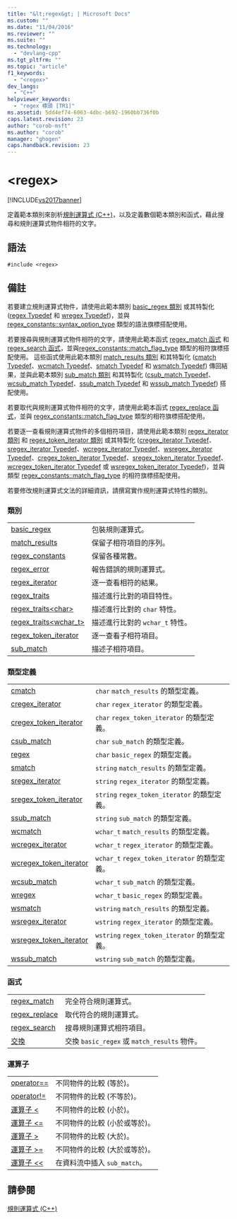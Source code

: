 ```yaml
---
title: "&lt;regex&gt; | Microsoft Docs"
ms.custom: ""
ms.date: "11/04/2016"
ms.reviewer: ""
ms.suite: ""
ms.technology: 
  - "devlang-cpp"
ms.tgt_pltfrm: ""
ms.topic: "article"
f1_keywords: 
  - "<regex>"
dev_langs: 
  - "C++"
helpviewer_keywords: 
  - "regex 標頭 [TR1]"
ms.assetid: 5dd4ef74-6063-4dbc-b692-1960bb736f0b
caps.latest.revision: 23
author: "corob-msft"
ms.author: "corob"
manager: "ghogen"
caps.handback.revision: 23
---
```

# &lt;regex&gt;
[!INCLUDE[vs2017banner](../assembler/inline/includes/vs2017banner.md)]

定義範本類別來剖析[規則運算式 \(C\+\+\)](../standard-library/regular-expressions-cpp.md)，以及定義數個範本類別和函式，藉此搜尋和規則運算式物件相符的文字。  
  
## 語法  
  
```  
#include <regex>  
```  
  
## 備註  
 若要建立規則運算式物件，請使用此範本類別 [basic\_regex 類別](../standard-library/basic-regex-class.md) 或其特製化 \([regex Typedef](../Topic/regex%20Typedef.md) 和 [wregex Typedef](../Topic/wregex%20Typedef.md)\)，並與 [regex\_constants::syntax\_option\_type](../Topic/regex_constants::syntax_option_type.md) 類型的語法旗標搭配使用。  
  
 若要搜尋與規則運算式物件相符的文字，請使用此範本函式 [regex\_match 函式](../Topic/regex_match%20Function.md) 和 [regex\_search 函式](../Topic/regex_search%20Function.md)，並與[regex\_constants::match\_flag\_type](../Topic/regex_constants::match_flag_type.md) 類型的相符旗標搭配使用。  這些函式使用此範本類別 [match\_results 類別](../standard-library/match-results-class.md) 和其特製化 \([cmatch Typedef](../Topic/cmatch%20Typedef.md)、[wcmatch Typedef](../Topic/wcmatch%20Typedef.md)、[smatch Typedef](../Topic/smatch%20Typedef.md) 和 [wsmatch Typedef](../Topic/wsmatch%20Typedef.md)\) 傳回結果，並與此範本類別 [sub\_match 類別](../standard-library/sub-match-class.md) 和其特製化 \([csub\_match Typedef](../Topic/csub_match%20Typedef.md)、[wcsub\_match Typedef](../Topic/wcsub_match%20Typedef.md)、[ssub\_match Typedef](../Topic/ssub_match%20Typedef.md) 和 [wssub\_match Typedef](../Topic/wssub_match%20Typedef.md)\) 搭配使用。  
  
 若要取代與規則運算式物件相符的文字，請使用此範本函式 [regex\_replace 函式](../Topic/regex_replace%20Function.md)，並與 [regex\_constants::match\_flag\_type](../Topic/regex_constants::match_flag_type.md) 類型的相符旗標搭配使用。  
  
 若要逐一查看規則運算式物件的多個相符項目，請使用此範本類別 [regex\_iterator 類別](../standard-library/regex-iterator-class.md) 和 [regex\_token\_iterator 類別](../standard-library/regex-token-iterator-class.md) 或其特製化 \([cregex\_iterator Typedef](../Topic/cregex_iterator%20Typedef.md)、[sregex\_iterator Typedef](../Topic/sregex_iterator%20Typedef.md)、[wcregex\_iterator Typedef](../Topic/wcregex_iterator%20Typedef.md)、[wsregex\_iterator Typedef](../Topic/wsregex_iterator%20Typedef.md)、[cregex\_token\_iterator Typedef](../Topic/cregex_token_iterator%20Typedef.md)、[sregex\_token\_iterator Typedef](../Topic/sregex_token_iterator%20Typedef.md)、[wcregex\_token\_iterator Typedef](../Topic/wcregex_token_iterator%20Typedef.md) 或 [wsregex\_token\_iterator Typedef](../Topic/wsregex_token_iterator%20Typedef.md)\)，並與類型 [regex\_constants::match\_flag\_type](../Topic/regex_constants::match_flag_type.md) 的相符旗標搭配使用。  
  
 若要修改規則運算式文法的詳細資訊，請撰寫實作規則運算式特性的類別。  
  
### 類別  
  
|||  
|-|-|  
|[basic\_regex](../standard-library/basic-regex-class.md)|包裝規則運算式。|  
|[match\_results](../standard-library/match-results-class.md)|保留子相符項目的序列。|  
|[regex\_constants](../standard-library/regex-constants-class.md)|保留各種常數。|  
|[regex\_error](../standard-library/regex-error-class.md)|報告錯誤的規則運算式。|  
|[regex\_iterator](../standard-library/regex-iterator-class.md)|逐一查看相符的結果。|  
|[regex\_traits](../standard-library/regex-traits-class.md)|描述進行比對的項目特性。|  
|[regex\_traits\<char\>](../standard-library/regex-traits-char-class.md)|描述進行比對的 `char` 特性。|  
|[regex\_traits\<wchar\_t\>](../standard-library/regex-traits-wchar-t-class.md)|描述進行比對的 `wchar_t` 特性。|  
|[regex\_token\_iterator](../standard-library/regex-token-iterator-class.md)|逐一查看子相符項目。|  
|[sub\_match](../standard-library/sub-match-class.md)|描述子相符項目。|  
  
### 類型定義  
  
|||  
|-|-|  
|[cmatch](../Topic/cmatch%20Typedef.md)|`char` `match_results` 的類型定義。|  
|[cregex\_iterator](../Topic/cregex_iterator%20Typedef.md)|`char` `regex_iterator` 的類型定義。|  
|[cregex\_token\_iterator](../Topic/cregex_token_iterator%20Typedef.md)|`char` `regex_token_iterator` 的類型定義。|  
|[csub\_match](../Topic/csub_match%20Typedef.md)|`char` `sub_match` 的類型定義。|  
|[regex](../Topic/regex%20Typedef.md)|`char` `basic_regex` 的類型定義。|  
|[smatch](../Topic/smatch%20Typedef.md)|`string` `match_results` 的類型定義。|  
|[sregex\_iterator](../Topic/sregex_iterator%20Typedef.md)|`string` `regex_iterator` 的類型定義。|  
|[sregex\_token\_iterator](../Topic/sregex_token_iterator%20Typedef.md)|`string` `regex_token_iterator` 的類型定義。|  
|[ssub\_match](../Topic/ssub_match%20Typedef.md)|`string` `sub_match` 的類型定義。|  
|[wcmatch](../Topic/wcmatch%20Typedef.md)|`wchar_t` `match_results` 的類型定義。|  
|[wcregex\_iterator](../Topic/wcregex_iterator%20Typedef.md)|`wchar_t` `regex_iterator` 的類型定義。|  
|[wcregex\_token\_iterator](../Topic/wcregex_token_iterator%20Typedef.md)|`wchar_t` `regex_token_iterator` 的類型定義。|  
|[wcsub\_match](../Topic/wcsub_match%20Typedef.md)|`wchar_t` `sub_match` 的類型定義。|  
|[wregex](../Topic/wregex%20Typedef.md)|`wchar_t` `basic_regex` 的類型定義。|  
|[wsmatch](../Topic/wsmatch%20Typedef.md)|`wstring` `match_results` 的類型定義。|  
|[wsregex\_iterator](../Topic/wsregex_iterator%20Typedef.md)|`wstring` `regex_iterator` 的類型定義。|  
|[wsregex\_token\_iterator](../Topic/wsregex_token_iterator%20Typedef.md)|`wstring` `regex_token_iterator` 的類型定義。|  
|[wssub\_match](../Topic/wssub_match%20Typedef.md)|`wstring` `sub_match` 的類型定義。|  
  
### 函式  
  
|||  
|-|-|  
|[regex\_match](../Topic/regex_match%20Function.md)|完全符合規則運算式。|  
|[regex\_replace](../Topic/regex_replace%20Function.md)|取代符合的規則運算式。|  
|[regex\_search](../Topic/regex_search%20Function.md)|搜尋規則運算式相符項目。|  
|[交換](../Topic/swap%20Function%20%3Cregex%3E.md)|交換 `basic_regex` 或 `match_results` 物件。|  
  
### 運算子  
  
|||  
|-|-|  
|[operator\=\=](../Topic/operator==%20%3Cregex%3E.md)|不同物件的比較 \(等於\)。|  
|[operator\!\=](../Topic/operator!=%20%3Cregex%3E.md)|不同物件的比較 \(不等於\)。|  
|[運算子 \<](../Topic/operator%3C%20%3Cregex%3E.md)|不同物件的比較 \(小於\)。|  
|[運算子 \<\=](../Topic/operator%3C=%20%3Cregex%3E.md)|不同物件的比較 \(小於或等於\)。|  
|[運算子 \>](../Topic/operator%3E%20%3Cregex%3E.md)|不同物件的比較 \(大於\)。|  
|[運算子 \>\=](../Topic/operator%3E=%20%3Cregex%3E.md)|不同物件的比較 \(大於或等於\)。|  
|[運算子 \<\<](../Topic/operator%3C%3C%20%3Cregex%3E.md)|在資料流中插入 `sub_match`。|  
  
## 請參閱  
 [規則運算式 \(C\+\+\)](../standard-library/regular-expressions-cpp.md)